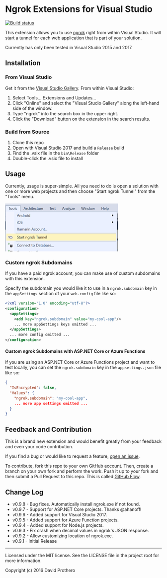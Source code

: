 # Ngrok Extensions for Visual Studio

[![Build status](https://ci.appveyor.com/api/projects/status/mi2kn7oaluldhuyo/branch/master?svg=true)](https://ci.appveyor.com/project/dprothero/ngrokextensions/branch/master)

This extension allows you to use [ngrok](https://ngrok.com) right from within Visual Studio.
It will start a tunnel for each web application that is part of your solution.

Currently has only been tested in Visual Studio 2015 and 2017.

## Installation

### From Visual Studio

Get it from the [Visual Studio Gallery](https://visualstudiogallery.msdn.microsoft.com/56a642ed-a5e0-4044-8735-740d36912c5e).
From within Visual Studio:

1. Select Tools... Extensions and Updates...
2. Click "Online" and select the "Visual Studio Gallery" along the left-hand side of the window.
3. Type "ngrok" into the search box in the upper right.
4. Click the "Download" button on the extension in the search results.

### Build from Source

1. Clone this repo
2. Open with Visual Studio 2017 and build a `Release` build
3. Find the .vsix file in the `bin\Release` folder
4. Double-click the .vsix file to install

## Usage

Currently, usage is super-simple. All you need to do is open a solution with
one or more web projects and then choose "Start ngrok Tunnel" from the "Tools"
menu.

![Menu item](docs/img/menu-item.png)

### Custom ngrok Subdomains

If you have a paid ngrok account, you can make use of custom subdomains with
this extension.

Specify the subdomain you would like it to use in a `ngrok.subdomain` key
in the `appSettings` section of your `web.config` file like so:

```xml
<?xml version="1.0" encoding="utf-8"?>
<configuration>
  <appSettings>
    <add key="ngrok.subdomain" value="my-cool-app"/>
    ... more appSettings keys omitted ...
  </appSettings>
  ... more config omitted ...
</configuration>
```

#### Custom ngrok Subdomains with ASP.NET Core or Azure Functions

If you are using an ASP.NET Core or Azure Functions project and want to test locally, you can set the
`ngrok.subdomain` key in the `appsettings.json` file like so:

```json
{
  "IsEncrypted": false,
  "Values": {
    "ngrok.subdomain": "my-cool-app",
    ... more app settings omitted ...
  }
}
```

## Feedback and Contribution

This is a brand new extension and would benefit greatly from your feedback
and even your code contribution.

If you find a bug or would like to request a feature,
[open an issue](https://github.com/dprothero/NgrokExtensions/issues).

To contribute, fork this repo to your own GitHub account. Then, create a
branch on your own fork and perform the work. Push it up to your fork and
then submit a Pull Request to this repo. This is called [GitHub Flow](https://guides.github.com/introduction/flow/).

## Change Log

* v0.9.8 - Bug fixes. Automatically install ngrok.exe if not found.
* v0.9.7 - Support for ASP.NET Core projects. Thanks @ahanoff!
* v0.9.6 - Added support for Visual Studio 2017.
* v0.9.5 - Added support for Azure Function projects.
* v0.9.4 - Added support for Node.js projects.
* v0.9.3 - Fix crash when decimal values in ngrok's JSON response.
* v0.9.2 - Allow customizing location of ngrok.exe.
* v0.9.1 - Initial Release

* * *

Licensed under the MIT license. See the LICENSE file in the project root for more information.

Copyright (c) 2016 David Prothero
